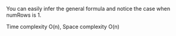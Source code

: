 You can easily infer the general formula and notice the case when numRows is 1.

Time complexity O(n), Space complexity O(n)